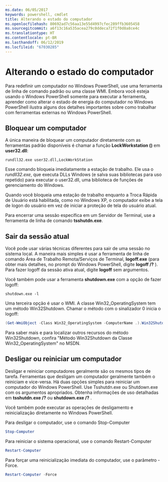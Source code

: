 ```yaml
---
ms.date: 06/05/2017
keywords: powershell, cmdlet
title: Alterando o estado do computador
ms.openlocfilehash: 80692ad7c56aa13e55d4997cfec289ffb3605458
ms.sourcegitcommit: a6f13c16a535acea279c0ddeca72f1f0d8a8ce4c
ms.translationtype: HT
ms.contentlocale: pt-BR
ms.lasthandoff: 06/12/2019
ms.locfileid: "67030285"
---
```

# <a name="changing-computer-state"></a>Alterando o estado do computador

Para redefinir um computador no Windows PowerShell, use uma ferramenta de linha de comando padrão ou uma classe WMI. Embora você esteja usando o Windows PowerShell somente para executar a ferramenta, aprender como alterar o estado de energia do computador no Windows PowerShell ilustra alguns dos detalhes importantes sobre como trabalhar com ferramentas externas no Windows PowerShell.

## <a name="locking-a-computer"></a>Bloquear um computador

A única maneira de bloquear um computador diretamente com as ferramentas padrão disponíveis é chamar a função **LockWorkstation ()** em **user32.dll**:

```
rundll32.exe user32.dll,LockWorkStation
```

Esse comando bloqueia imediatamente a estação de trabalho. Ele usa o *rundll32.exe*, que executa DLLs Windows (e salva suas bibliotecas para uso repetido) para executar o user32.dll, uma biblioteca de funções de gerenciamento do Windows.

Quando você bloqueia uma estação de trabalho enquanto a Troca Rápida de Usuário está habilitada, como no Windows XP, o computador exibe a tela de logon do usuário em vez de iniciar a proteção de tela do usuário atual.

Para encerrar uma sessão específica em um Servidor de Terminal, use a ferramenta de linha de comando **tsshutdn.exe**.

## <a name="logging-off-the-current-session"></a>Sair da sessão atual

Você pode usar várias técnicas diferentes para sair de uma sessão no sistema local. A maneira mais simples é usar a ferramenta de linha de comando Área de Trabalho Remota/Serviços de Terminal, **logoff.exe** (para obter mais detalhes, no prompt do Windows PowerShell, digite **logoff /?** ). Para fazer logoff da sessão ativa atual, digite **logoff** sem argumentos.

Você também pode usar a ferramenta **shutdown.exe** com a opção de fazer logoff:

```
shutdown.exe -l
```

Uma terceira opção é usar o WMI. A classe Win32_OperatingSystem tem um método Win32Shutdown. Chamar o método com o sinalizador 0 inicia o logoff:

```powershell
(Get-WmiObject -Class Win32_OperatingSystem -ComputerName .).Win32Shutdown(0)
```

Para saber mais e para localizar outros recursos do método Win32Shutdown, confira "Método Win32Shutdown da Classe Win32_OperatingSystem" no MSDN.

## <a name="shutting-down-or-restarting-a-computer"></a>Desligar ou reiniciar um computador

Desligar e reiniciar computadores geralmente são os mesmos tipos de tarefa. Ferramentas que desligam um computador geralmente também o reiniciam e vice-versa. Há duas opções simples para reiniciar um computador do Windows PowerShell. Use Tsshutdn.exe ou Shutdown.exe com os argumentos apropriados. Obtenha informações de uso detalhadas em **tsshutdn.exe /?** ou **shutdown.exe /?** .

Você também pode executar as operações de desligamento e reinicialização diretamente no Windows PowerShell.

Para desligar o computador, use o comando Stop-Computer

```powershell
Stop-Computer
```

Para reiniciar o sistema operacional, use o comando Restart-Computer

```powershell
Restart-Computer
```

Para forçar uma reinicialização imediata do computador, use o parâmetro -Force.

```powershell
Restart-Computer -Force
```
